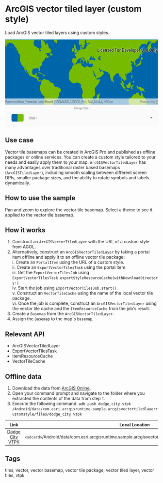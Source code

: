 # ArcGIS vector tiled layer (custom style)

Load ArcGIS vector tiled layers using custom styles.

![Image of ArcGIS vector tiled layer custom style](arcgis-vector-tiled-layer-custom-style.png)

## Use case

Vector tile basemaps can be created in ArcGIS Pro and published as offline packages or online services. You can create a custom style tailored to your needs and easily apply them to your map. `ArcGISVectorTiledLayer` has many advantages over traditional raster based basemaps (`ArcGISTiledLayer`), including smooth scaling between different screen DPIs, smaller package sizes, and the ability to rotate symbols and labels dynamically.

## How to use the sample

Pan and zoom to explore the vector tile basemap. Select a theme to see it applied to the vector tile basemap.

## How it works

1. Construct an `ArcGISVectorTiledLayer` with the URL of a custom style from AGOL.
2. Alternatively, construct an `ArcGISVectorTiledLayer` by taking a portal item offline and apply it to an offline vector tile package:     
    i. Create an `PortalItem` using the URL of a custom style.  
    ii. Create an `ExportVectorTilesTask` using the portal item.  
    iii. Get the `ExportVectorTilesJob` using `ExportVectorTilesTask.exportStyleResourceCache(withDownloadDirectory:)`.  
    iv. Start the job using  `ExportVectorTilesJob.start()`.  
    v. Construct an `VectorTileCache` using the name of the local vector tile package.  
    vi. Once the job is complete, construct an `ArcGISVectorTiledLayer` using the vector tile cache and the `ItemResourceCache` from the job's result.  
3. Create a `Basemap` from the `ArcGISVectorTiledLayer`.
4. Assign the `Basemap` to the map's `basemap`.

## Relevant API

* ArcGISVectorTiledLayer
* ExportVectorTilesTask
* ItemResourceCache
* VectorTileCache

## Offline data
1. Download the data from [ArcGIS Online](https://arcgisruntime.maps.arcgis.com/home/item.html?id=f4b742a57af344988b02227e2824ca5f).
1. Open your command prompt and navigate to the folder where you extracted the contents of the data from step 1.
1. Execute the following command:
`adb push dodge_city.vtpk /Android/data/com.esri.arcgisruntime.sample.arcgisvectortiledlayercustomstyle/files/dodge_city.vtpk`

Link             |  Local Location
:-------------------------:|:-------------------------:
|[Dodge City VTPK](https://arcgisruntime.maps.arcgis.com/home/item.html?id=f4b742a57af344988b02227e2824ca5f)  |  `<sdcard>`/Android/data/com.esri.arcgisruntime.sample.arcgisvectortiledlayercustomstyle/files/dodge_city.vtpk

## Tags

tiles, vector, vector basemap, vector tile package, vector tiled layer, vector tiles, vtpk
